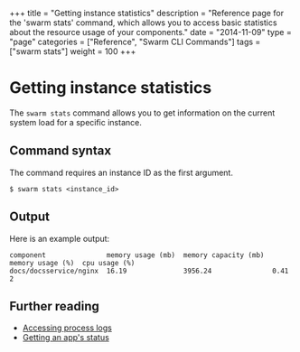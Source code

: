 +++
title = "Getting instance statistics"
description = "Reference page for the 'swarm stats' command, which allows you to access basic statistics about the resource usage of your components."
date = "2014-11-09"
type = "page"
categories = ["Reference", "Swarm CLI Commands"]
tags = ["swarm stats"]
weight = 100
+++

# Getting instance statistics

The `swarm stats` command allows you to get information on the current system load for a specific instance.

## Command syntax

The command requires an instance ID as the first argument.

```nohighlight
$ swarm stats <instance_id>
```

<!-- TODO: Create reference page on instance IDs and link from here. -->

## Output

Here is an example output:

```nohighlight
component               memory usage (mb)  memory capacity (mb)  memory usage (%)  cpu usage (%)
docs/docsservice/nginx  16.19              3956.24               0.41              2
```

## Further reading

 * [Accessing process logs](../logs/)
 * [Getting an app's status](../status/)
